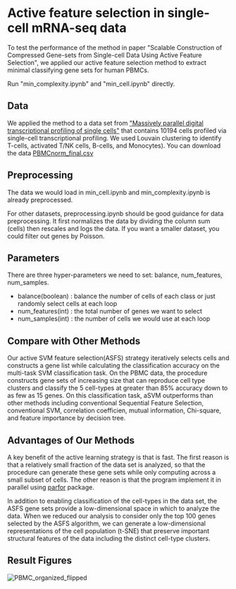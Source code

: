 # Active feature selection in single-cell mRNA-seq data

To test the performance of the method in paper "Scalable Construction of Compressed Gene-sets from Single-cell Data Using Active Feature Selection", we applied our active feature selection method to extract minimal classifying gene sets for human PBMCs.

Run "min_complexity.ipynb" and "min_cell.ipynb" directly. 

Data
----------

We applied the method to a data set from ["Massively parallel digital transcriptional profiling of single cells"](https://www.nature.com/articles/ncomms14049) that contains 10194 cells profiled via single-cell transcriptional profiling. We used Louvain clustering to identify T-cells, activated T/NK cells, B-cells, and  Monocytes). You can download the data [PBMCnorm_final.csv](https://caltech.box.com/shared/static/wqvm0d9irzb7tneb16q01fnr4dt6cvl0.csv)

Preprocessing
----------

The data we would load in min_cell.ipynb and min_complexity.ipynb is already preprocessed. 

For other datasets, preprocessing.ipynb should be good guidance for data preprocessing. It first normalizes the data by dividing the column sum (cells) then rescales and logs the data. If you want a smaller dataset, you could filter out genes by Poisson.

Parameters
----------

There are three hyper-parameters we need to set: balance, num_features, num_samples.

- balance(boolean) : balance the number of cells of each class or just randomly select cells at each loop
- num_features(int) : the total number of genes we want to select 
- num_samples(int) : the number of cells we would use at each loop


Compare with Other Methods
----------

Our active SVM feature selection(ASFS) strategy iteratively selects cells and constructs a gene list while calculating the classification accuracy on the multi-task SVM classification task. On the PBMC data, the procedure constructs gene sets of increasing size that can reproduce cell type clusters and classify the 5 cell-types at greater than 85% accuracy down to as few as 15 genes. On this classification task, aSVM outperforms than other methods including conventional Sequential Feature Selection, conventional SVM, correlation coefficien, mutual information, Chi-square, and feature importance by decision tree.

Advantages of Our Methods
----------

A key benefit of the active learning strategy is that is fast. The first reason is that a relatively small fraction of the data set is analyzed, so that the procedure can generate these gene sets while only computing across a small subset of cells. The other reason is that the program implement it in parallel using [parfor](https://pypi.org/project/parfor/) package. 

In addition to enabling classification of the cell-types in the data set, the ASFS gene sets provide a low-dimensional space in which to analyze the data. When we reduced our analysis to consider only the top 100 genes selected by the ASFS algorithm, we can generate a low-dimensional representations of the cell population (t-SNE) that preserve important structural features of the data including the distinct cell-type clusters.

Result Figures
----------

![PBMC_organized_flipped](https://user-images.githubusercontent.com/32661461/111823639-26551100-8920-11eb-819f-0f36ad4e5518.png)

